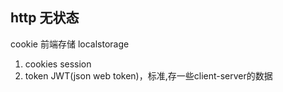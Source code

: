 ## http 无状态
cookie 前端存储 localstorage  
1. cookies session
2. token JWT(json web token)，标准,存一些client-server的数据